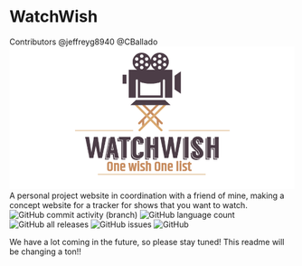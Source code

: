 # WatchWish
Contributors @jeffreyg8940 @CBallado
![WatchWish_Logo](/ReadMe_Content/Watchwishlogo.png)
A personal project website in coordination with a friend of mine, making a concept website for a tracker for shows that you want to watch.
<br>
![GitHub commit activity (branch)](https://img.shields.io/github/commit-activity/t/jeffreyg8940/WatchWish) ![GitHub language count](https://img.shields.io/github/languages/count/jeffreyg8940/WatchWish) 
![GitHub all releases](https://img.shields.io/github/downloads/jeffreyg8940/WatchWish/total) ![GitHub issues](https://img.shields.io/github/issues/jeffreyg8940/WatchWish)
![GitHub](https://img.shields.io/github/license/jeffreyg8940/WatchWish)

We have a lot coming in the future, so please stay tuned! This readme will be changing a ton!!
